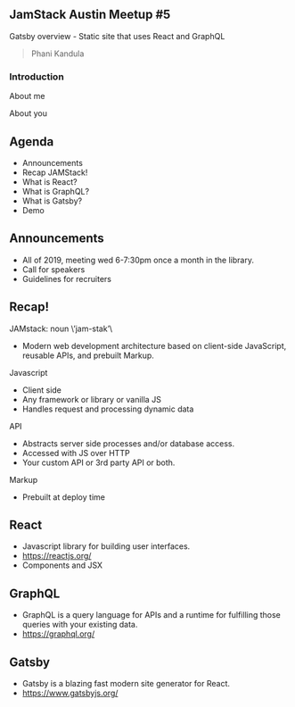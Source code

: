 ## JamStack Austin Meetup #5

Gatsby overview - Static site that uses React and GraphQL

> Phani Kandula



### Introduction


About me


About you



## Agenda
- Announcements
- Recap JAMStack!
- What is React?
- What is GraphQL?
- What is Gatsby?
- Demo



## Announcements
- All of 2019, meeting wed 6-7:30pm once a month in the library.
- Call for speakers
- Guidelines for recruiters



## Recap!


JAMstack: noun \’jam-stak’\ 
- Modern web development architecture based on client-side JavaScript, reusable APIs, and prebuilt Markup.


Javascript
- Client side 
- Any framework or library or vanilla JS
- Handles request and processing dynamic data


API
- Abstracts server side processes and/or database access.
- Accessed with JS over HTTP
- Your custom API or 3rd party API or both.


Markup
- Prebuilt at deploy time



## React
- Javascript library for building user interfaces.
- https://reactjs.org/
- Components and JSX    



## GraphQL
- GraphQL is a query language for APIs and a runtime for fulfilling those queries with your existing data.
- https://graphql.org/



## Gatsby
- Gatsby is a blazing fast modern site generator for React.
- https://www.gatsbyjs.org/